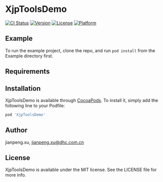# XjpToolsDemo

[![CI Status](https://img.shields.io/travis/jianpeng.xu/XjpToolsDemo.svg?style=flat)](https://travis-ci.org/jianpeng.xu/XjpToolsDemo)
[![Version](https://img.shields.io/cocoapods/v/XjpToolsDemo.svg?style=flat)](https://cocoapods.org/pods/XjpToolsDemo)
[![License](https://img.shields.io/cocoapods/l/XjpToolsDemo.svg?style=flat)](https://cocoapods.org/pods/XjpToolsDemo)
[![Platform](https://img.shields.io/cocoapods/p/XjpToolsDemo.svg?style=flat)](https://cocoapods.org/pods/XjpToolsDemo)

## Example

To run the example project, clone the repo, and run `pod install` from the Example directory first.

## Requirements

## Installation

XjpToolsDemo is available through [CocoaPods](https://cocoapods.org). To install
it, simply add the following line to your Podfile:

```ruby
pod 'XjpToolsDemo'
```

## Author

jianpeng.xu, jianpeng.xu@dhc.com.cn

## License

XjpToolsDemo is available under the MIT license. See the LICENSE file for more info.
